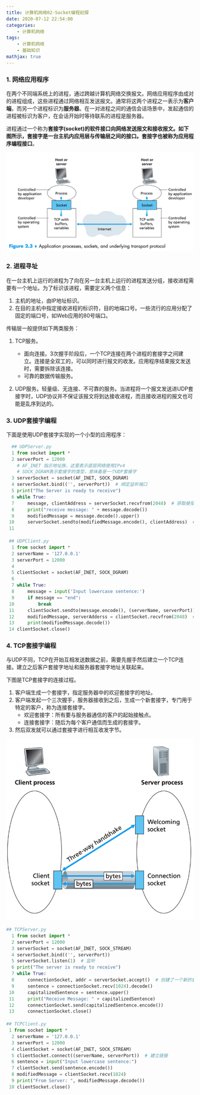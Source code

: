 ```yaml
---
title: 计算机网络02-Socket编程初探
date: 2020-07-12 22:54:00
categories:
	- 计算机网络
tags:
	- 计算机网络
	- 基础知识
mathjax: true
---
```


### 1. 网络应用程序

在两个不同端系统上的进程，通过跨越计算机网络交换报文。网络应用程序由成对的进程组成，这些进程通过网络相互发送报文。通常将这两个进程之一表示为**客户端**，而另一个进程标识为**服务器**。在一对进程之间的通信会话场景中，发起通信的进程被标识为客户，在会话开始时等待联系的进程是服务器。

进程通过一个称为**套接字(socket)**的软件接口向网络发送报文和接收报文。如下图所示，套接字是一台主机内应用层与传输层之间的接口。套接字也被称为**应用程序编程接口**。

<img src="计算机网络02-Socket编程初探/01.png" alt="image-20200712230523945" style="zoom:50%;" />

### 2. 进程寻址

在一台主机上运行的进程为了向在另一台主机上运行的进程发送分组，接收进程需要有一个地址。为了标识该进程，需要定义两个信息：

1. 主机的地址，由IP地址标识。
2. 在目的主机中指定接收进程的标识符，目的地端口号。一些流行的应用分配了固定的端口号，如Web应用的80号端口。

传输层一般提供如下两类服务：

1. TCP服务。
   - 面向连接。3次握手阶段后，一个TCP连接在两个进程的套接字之间建立。连接是全双工的，可以同时进行报文的收发。应用程序结束报文发送时，需要拆除该连接。
   - 可靠的数据传输服务。

2. UDP服务。轻量级、无连接、不可靠的服务。当进程将一个报文发送进UDP套接字时，UDP协议并不保证该报文将到达接收进程，而且接收进程的报文也可能是乱序到达的。

### 3. UDP套接字编程

下面是使用UDP套接字实现的一个小型的应用程序：

```python
  ## UDPServer.py
  1 from socket import *
  2 serverPort = 12000
  	# AF_INET 指示地址族，这里表示底层网络使用IPv4
    # SOCK_DGRAM表示套接字的类型，意味着是一个UDP套接字
  3 serverSocket = socket(AF_INET, SOCK_DGRAM)
  4 serverSocket.bind(('', serverPort))  # 绑定监听端口
  5 print("The Server is ready to receive")
  6 while True:
  7     message, clientAddress = serverSocket.recvfrom(2048)  # 获取接受到的字节流和发送方的地址
  8     print("receive message: " + message.decode())
  9     modifiedMessage = message.decode().upper()
 10     serverSocket.sendto(modifiedMessage.encode(), clientAddress)  # 回复给发送方
 11
  
 ## UDPClient.py
  1 from socket import *
  2 serverName = '127.0.0.1'
  3 serverPort = 12000
  4
  5 clientSocket = socket(AF_INET, SOCK_DGRAM)
  6
  7 while True:
  8     message = input('Input lowercase sentence:')
  9     if message == "end":
 10         break
 11     clientSocket.sendto(message.encode(), (serverName, serverPort))  # 发送消息
 12     modifiedMessage, serverAdderss = clientSocket.recvfrom(2048)  # 等待接受
 13     print(modifiedMessage.decode())
 14 clientSocket.close()
```

### 4. TCP套接字编程

与UDP不同，TCP在开始互相发送数据之前，需要先握手然后建立一个TCP连接。建立之后客户套接字地址和服务器套接字地址关联起来。

下图是TCP套接字的连接过程。

1. 客户端生成一个套接字，指定服务器中的欢迎套接字的地址。
2. 客户端发起一个三次握手，服务器接收到之后，生成一个新套接字，专门用于特定的客户，称为连接套接字。
   - 欢迎套接字：所有要与服务器通信的客户的起始接触点。
   - 连接套接字：随后为每个客户通信而生成的套接字。
3. 然后双发就可以通过套接字进行相互收发字节。

<img src="计算机网络02-Socket编程初探/02.png" alt="image-20200712232801870" style="zoom: 67%;" />

```python
## TCPServer.py
  1 from socket import *
  2 serverPort = 12000
  3 serverSocket = socket(AF_INET, SOCK_STREAM)
  4 serverSocket.bind(('', serverPort))
  5 serverSocket.listen(1)  # 监听
  6 print("The server is ready to receive")
  7 while True:
  8     connectionSocket, addr = serverSocket.accept()  # 创建了一个新的套接字，connectionSocket,为特定的客户专用
  9     sentence = connectionSocket.recv(1024).decode()
 10     capitalizedSentence = sentence.upper()
 11     print("Receive Message: " + capitalizedSentence)
 12     connectionSocket.send(capitalizedSentence.encode())
 13     connectionSocket.close()

## TCPClient.py
 1 from socket import *
  2 serverName = '127.0.0.1'
  3 serverPort = 12000
  4 clientSocket = socket(AF_INET, SOCK_STREAM)
  5 clientSocket.connect((serverName, serverPort))  # 建立链接
  6 sentence = input("Input lowercase sentence:")
  7 clientSocket.send(sentence.encode())
  8 modifiedMessage = clientSocket.recv(1024)
  9 print("From Server: ", modifiedMessage.decode())
 10 clientSocket.close()
```

